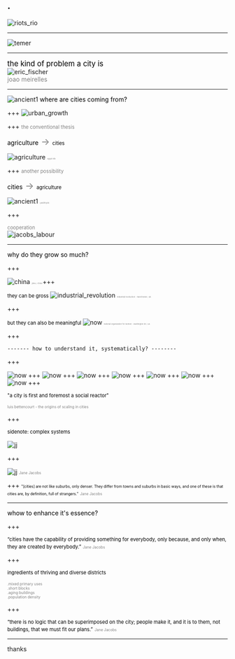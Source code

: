 .
---

![riots_rio](https://www.youtube.com/embed/FZURP0vPhB4?ecver=2)

---

![temer](pics/temer.jpg)

---
<span style="color:black; font-size: 1.2em;">the kind of problem a city is</span>
<br>
![eric_fischer](pics/erichfischer.jpg)
<br>
<span style="color:gray; font-size: 1em;">joao meirelles</span>

---
![ancient1](pics/ancient2_nasa.jpg)
<span style="color:black; font-size: 1em;">where are cities coming from?</span>
<br>

+++
![urban_growth](https://www.youtube.com/embed/cBi7v2HwcJ0?ecver=2)

+++
<span style="color:grey; font-size: 0.8em;">the conventional thesis</span>
<br>


<span style="color:black; font-size: 1em;">agriculture</span><span style="color:grey; font-size: 1.5em;">   ->   </span><span style="color:black; font-size: 0.8em;">cities</span>

![agriculture](pics/agriculture.jpg)
<span style="color:grey; font-size: 0.3em;">   egypt nile  </span>


+++
<span style="color:grey; font-size: 0.8em;">another possibility</span>
<br>

<span style="color:black; font-size: 1em;">cities</span><span style="color:grey; font-size: 1.5em;">   ->   </span><span style="color:black; font-size: 0.8em;">agriculture</span>

![ancient1](pics/catal_map_1964.png)
<span style="color:grey; font-size: 0.3em;">   çatalhöyük  </span>

+++

<span style="color:grey; font-size: 0.8em;">cooperation</span>
<br>
![jacobs_labour](pics/jacobs_labour.jpg)

---

<span style="color:black; font-size: 1em;">why do they grow so much?</span>
<br>

+++

![china](pics/china.jpg)
<span style="color:grey; font-size: 0.3em;">   yiwu / china   </span>
+++

<span style="color:black; font-size: 0.8em;">they can be gross</span>
![industrial_revolution](pics/industrial_revolution.jpg)
<span style="color:grey; font-size: 0.3em;">   industrial revoluction - manchester / uk   </span>

+++

<span style="color:black; font-size: 0.8em;">but they can also be meaningful</span>
![now](pics/now.jpg)
<span style="color:grey; font-size: 0.3em;">   national organization for women - washington dc / us   </span>

+++

	------- how to understand it, systematically? --------


+++

![now](pics/scaling_mamals.png)
+++
![now](pics/scaling_spatial.png)
+++
![now](pics/scaling_metrics.png)
+++
![now](pics/scaling_temporal_us.png)
+++
![now](pics/scaling_temporal_mexico.png)
+++
![now](pics/scaling_cities.png)
+++
![now](pics/interactions.png)
+++

<span style="color:black; font-size: 0.8em;">"a city is first and foremost a social reactor"</span>

<span style="color:grey; font-size: 0.6em;">luis bettencourt - the origins of scaling in cities</span>

+++

<span style="color:black; font-size: 0.8em;">sidenote: complex systems</span>

![jj](pics/complex.png)


+++

![jj](pics/jj2.jpg)
<span style="color:grey; font-size: 0.6em;">Jane Jacobs</span>

+++
<span style="color:black; font-size: 0.6em;">"[cities] are not like suburbs, only denser. They differ from towns and suburbs in basic ways, and one of these is that cities are, by definition, full of strangers.”</span>
<span style="color:grey; font-size: 0.6em;">Jane Jacobs</span>

 
---

<span style="color:black; font-size: 1em;">whow to enhance it's essence?</span>

+++

<span style="color:black; font-size: 0.8em;">“cities have the capability of providing something for everybody, only because, and only when, they are created by everybody.”</span>
<span style="color:grey; font-size: 0.6em;">Jane Jacobs</span>

+++

<span style="color:black; font-size: 0.8em;">ingredients of thriving and diverse districts</span>

<span style="color:grey; font-size: 0.6em;">.mixed primary uses</span>
<br>
<span style="color:grey; font-size: 0.6em;">.short blocks</span>
<br>
<span style="color:grey; font-size: 0.6em;">.aging buildings</span>
<br>
<span style="color:grey; font-size: 0.6em;">.population density</span>

+++

<span style="color:black; font-size: 0.8em;">“there is no logic that can be superimposed on the city; people make it, and it is to them, not buildings, that we must fit our plans.”</span>
<span style="color:grey; font-size: 0.6em;">Jane Jacobs</span>
 
---
thanks

